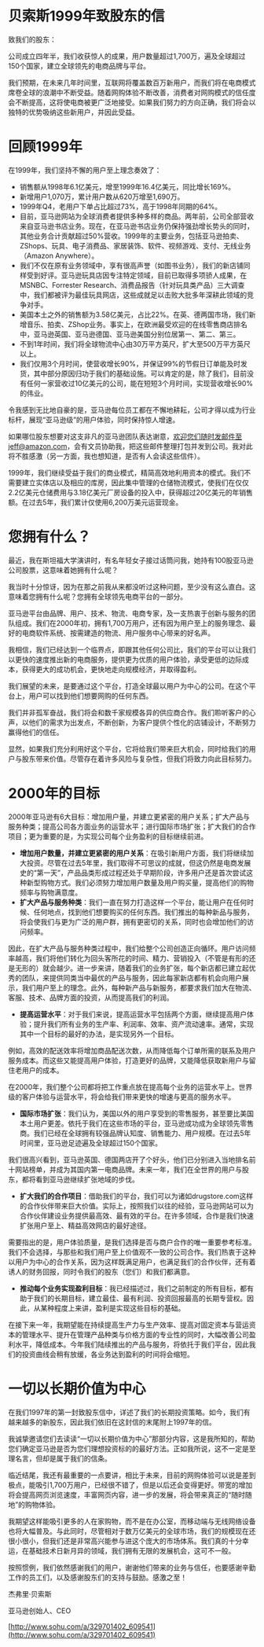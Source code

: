 # 贝索斯1999年致股东的信

致我们的股东：

公司成立四年半，我们收获惊人的成果，用户数量超过1,700万，遍及全球超过150个国家，建立全球领先的电商品牌与平台。

我们预期，在未来几年时间里，互联网将覆盖数百万新用户，而我们将在电商模式席卷全球的浪潮中不断受益。随着网购体验不断改善，消费者对网购模式的信任度会不断提高，这将使电商被更广泛地接受。如果我们努力的方向正确，我们将会以独特的优势吸纳这些新用户，并因此受益。

# 回顾**1999**年
在1999年，我们坚持不懈的用户至上理念奏效了：

* 销售额从1998年6.1亿美元，增至1999年16.4亿美元，同比增长169%。
* 新增用户1,070万，累计用户数从620万增至1,690万。
* 1999年Q4，老用户下单占比超过73%，高于1998年同期的64%。
* 目前，亚马逊网站为全球消费者提供多种多样的商品。两年前，公司全部营收来自亚马逊书店业务。现在，在亚马逊书店业务仍保持强劲增长势头的同时，其他业务合计贡献超过50%营收。1999年的主要业务，包括亚马逊拍卖、ZShops、玩具、电子消费品、家居装饰、软件、视频游戏、支付、无线业务（Amazon Anywhere）。
* 我们不仅在原有业务领域中，享有很高声誉（如图书业务），我们的新店铺同样受到好评。亚马逊玩具店因专注特定领域，目前已取得多项骄人成果，在MSNBC、Forrester Research、消费品报告（针对玩具类产品）三大调查中，我们都被评为最佳玩具网店，这些成就足以击败大批多年深耕此领域的竞争对手。
* 美国本土之外的销售额为3.58亿美元，占比22%。在英、德两国市场，我们新增音乐、拍卖、ZShop业务。事实上，在欧洲最受欢迎的在线零售商店排名中，亚马逊英国、亚马逊德国、亚马逊美国分别位居第一、第二、第三。
* 不到1年时间，我们将全球物流中心由30万平方英尺，扩大至500万平方英尺以上。
* 我们仅用3个月时间，使营收增长90%，并保证99%的节假日订单能及时发货，其中部分原因归功于我们的基础设施。可以肯定的是，除了我们，目前没有任何一家营收过10亿美元的公司，能在短短3个月时间，实现营收增长90%的伟业。

令我感到无比地自豪的是，亚马逊每位员工都在不懈地耕耘，公司才得以成为行业标杆，展现“亚马逊级”的用户体验，同时保持惊人增速。

如果哪位股东想要对这支非凡的亚马逊团队表达谢意，欢迎您们随时发邮件至jeff@amazon.com，会有文员协助我，把这些邮件整理打包并发到公司。我对此将不胜感激（另一方面，我也想知道，是否有人会读这些信件）。

1999年，我们继续受益于我们的商业模式，精简高效地利用资本的模式。我们不需要建立实体店以及相应的库房，因此集中管理的仓储物流模式，使我们在仅仅2.2亿美元仓储费用与3.18亿美元厂房设备的投入中，获得超过20亿美元的年销售额。在过去5年，我们累计仅使用6,200万美元运营现金。

# 您拥有什么？
最近，我在斯坦福大学演讲时，有名年轻女子接过话筒问我，她持有100股亚马逊公司股票，这意味着她拥有什么呢？

我当时十分惊讶，因为在那之前我从来都没听过这种问题，至少没有这么直白。这意味着您拥有什么呢？您拥有全球领先电商平台的一部分。

亚马逊平台由品牌、用户、技术、物流、电商专家，及一支热衷于创新与服务的团队组成。我们在2000年初，拥有1,700万用户，还有因为用户至上的服务理念、最好的电商软件系统、按需建造的物流、用户服务中心带来的好名声。

我相信，我们已经达到一个临界点，即跟其他任何公司比，我们的平台可以让我们以更快的速度推出新的电商服务，提供更为优质的用户体验，承受更低的边际成本，获得更大的成功机会，更快地走向规模经济，并取得盈利。

我们展望的未来，是要通过这个平台，打造全球最以用户为中心的公司。在这个平台上，用户可以找到他们想要网购的任何东西。

我们并非孤军奋战，我们将会和数千家规模各异的供应商合作。我们聆听客户的心声，以他们的需求为出发点，不断创新，为客户提供个性化的店铺设计，不断努力赢得他们的信任。

显然，如果我们充分利用好这个平台，它将给我们带来巨大机会，同时给我们的用户与股东带来价值。尽管存在着许多风险与复杂性，但我们将致力向此目标努力。

# **2000**年的目标
2000年亚马逊有6大目标：增加用户量，并建立更紧密的用户关系；扩大产品与服务种类；提高公司各方面业务的运营水平；进行国际市场扩张；扩大我们的合作项目；更为重要的是，为实现公司每个业务盈利的目标继续前进。

* **增加用户数量，并建立更紧密的用户关系**：在吸引新用户方面，我们将继续加大投资。尽管在过去5年里，我们取得不可思议的成就，但这仍然是电商发展史的“第一天”，产品品类形成过程还处于早期阶段，许多用户还是首次尝试这种新型购物方式。我们必须努力增加用户数量及用户购买量，提高他们的购物频率与购物满意度。
* **扩大产品与服务种类**：我们一直在努力打造这样一个平台，能让用户在任何时候、任何地点，找到他们想要购买的任何东西。我们推出的每种新品与服务，将会使我们与更为广泛的用户群，拥有更密切的关系，同时也会增加他们的访问频率。

因此，在扩大产品与服务种类过程中，我们给整个公司创造正向循环。用户访问频率越高，我们将他们转化为回头客所花的时间、精力、营销投入（不管是有形的还是无形的）就会越少。进一步来讲，随着我们的业务扩张，每个新店都已建立起优秀的团队，来提供同类当中最优的产品与服务，因此每家新店都有机会向用户展示，我们用户至上的理念。此外，每种新产品与新服务，都要求我们加大在物流、客服、技术、品牌方面的投资，从而提高我们的利润。

* **提高运营水平**：对于我们来说，提高运营水平包括两个方面，继续提高用户体验；提升我们所有业务的生产率、利润率、效率、资产流动速率。通常，实现其中一个目标的最好的办法，是实现另外一个目标。

例如，高效的配送效率将增加商品配送次数，从而降低每个订单所需的联系及用户服务成本。而这些又能提高用户体验，打造更好的品牌，又能降低获取新用户与留住老用户的成本。

在2000年，我们整个公司都将把工作重点放在提高每个业务的运营水平上。世界级的客户体验与运营水平，将会给我们带来更快的增速与更高的服务水平。

* **国际市场扩张**：我们认为，美国以外的用户享受到的零售服务，甚至要比美国本土用户更差。依托于我们在这些市场的平台，亚马逊成功成为全球领先零售商。我们已经在全球拥有较强品牌认知度、销售能力、用户规模。在过去5年时间里，亚马逊足迹遍及全球超过150个国家。

我们很高兴看到，亚马逊英国、德国两店开了个好头，他们已分别进入当地排名前十网站榜单，并成为其国内第一电商品牌。未来一年，我们在全世界的用户与股东，都将看到亚马逊继续扩张地域的步伐。

* **扩大我们的合作项目**：借助我们的平台，我们可以为诸如drugstore.com这样的合作伙伴带来巨大价值。实际上，按照我们以往的经验，亚马逊网站可以为合作伙伴建设业务提供最高效、最有效的平台。在许多领域，合作是我们快速扩张用户至上、精益高效网店的最好途径。

需要指出的是，用户体验质量，是我们选择是否与商户合作的唯一重要参考标准。我们不会选择，与那些和我们用户至上价值观不一致的公司合作。我们热衷于这种以用户为中心的合作关系，因为这样既满足用户，也满足我们的合作伙伴，还有着诱人的财务回报，同时令我们的股东（您们）和我们都满意。

* **推动每个业务实现盈利目标**：我已经描述过，我们之前制定的所有目标，都有助于我们的长期目标，建立最佳、最有利润、投资回报最高的长期专营权。因此，从某种程度上来讲，盈利是实现这些目标的基础。

在接下来一年，我期望能在持续提高生产力与生产效率、提高对固定资本与营运资本的管理水平、提升在管理产品种类与价格方面的专业性的同时，大幅改善公司盈利水平，降低成本。今年我们陆续推出的产品与服务，将依托于我们平台，因此我们的投资曲线会稍有放缓，各业务达到盈利的时间将会缩短。

# 一切以长期价值为中心
在我们1997年的第一封致股东信中，详述了我们的长期投资策略。如今，我们有越来越多的新股东，因此我们依旧在这封信的末尾附上1997年的信。

我诚挚邀请您们去读读“一切以长期价值为中心”那部分内容，这是我所知的，帮助您们确定亚马逊是否为您们理想投资标的的最好方法。正如我所说，这不一定是至理名言，但却是属于我们的信条。

临近结尾，我还有最重要的一点要讲，相比于未来，目前的网购体验可以说是差到极点，能吸引1,700万用户，已经很不错了，但是以后还会变得更好。带宽的增加将会提高网页浏览速度，丰富网页内容，进一步的发展，将会带来真正的“随时随地”的购物体验。

我期望这样能吸引更多的人在家购物，而不是在办公室，而移动端与无线网络设备也将大幅普及。与此同时，尽管相对于数万亿美元的全球市场，我们的规模现在还很小很小，但我们还是非常高兴能参与进这个庞大的市场体系。我们真的十分幸运，在基础技术日新月异的领域，我们拥有无限的发展机会，这可不一般。

按照惯例，我们依然感谢我们的用户，谢谢他们带来的业务与信任，也要感谢辛勤工作的员工们，以及感谢股东们的支持与鼓励。感激之至！

杰弗里·贝索斯

亚马逊创始人、CEO

[http://www.sohu.com/a/329701402_609541](http://www.sohu.com/a/329701402_609541)

